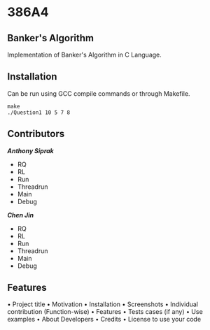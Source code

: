 # 386A4

## Banker's Algorithm
Implementation of Banker's Algorithm in C Language.

## Installation
Can be run using GCC compile commands or through Makefile.
```
make
./Question1 10 5 7 8
```

## Contributors
***Anthony Siprak***
- RQ
- RL
- Run
- Threadrun
- Main
- Debug

***Chen Jin***
- RQ
- RL
- Run
- Threadrun
- Main
- Debug

## Features


• Project title 
• Motivation 
• Installation 
• Screenshots 
• Individual contribution 
(Function-wise) 
• Features 
• Tests cases (if any) 
• Use examples 
• About Developers 
• Credits 
• License to use your code 

